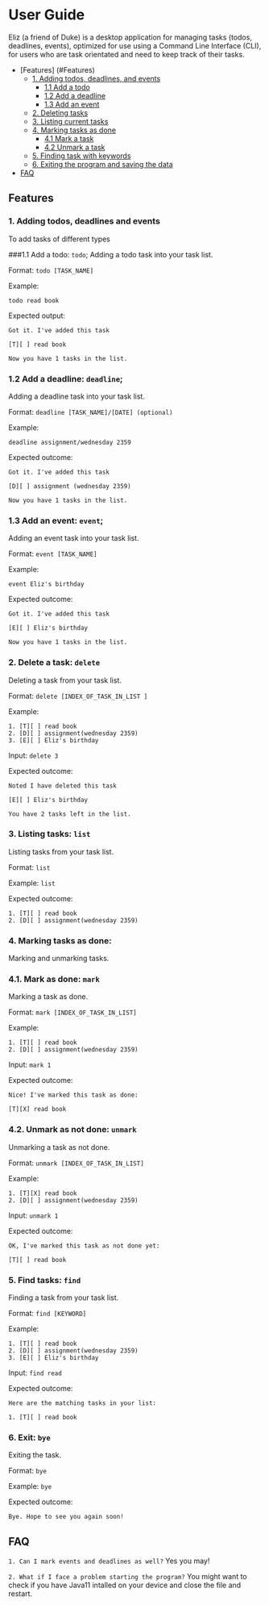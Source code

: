 # User Guide

Eliz (a friend of Duke) is a desktop application for managing tasks (todos, deadlines, events), optimized for use using 
a Command Line Interface (CLI), for users who are task orientated and need to keep track of their tasks.

* [Features] (#Features)
  * [1. Adding todos, deadlines, and events](#1-adding-todos-deadlines-and-events)
    * [1.1 Add a todo](#1-1-add-a-todo-todo)
    * [1.2 Add a deadline](#1-2-add-a-deadline-deadline)
    * [1.3 Add an event](#1-3-add-an-event-event)
  * [2. Deleting tasks](#2-delete-a-task-delete)
  * [3. Listing current tasks](#3-listing-tasks-list)
  * [4. Marking tasks as done](#4-marking-tasks-as-done)
    * [4.1 Mark a task](#4-1-mark-as-done-mark)
    * [4.2 Unmark a task](#4-2-unmark-as-not-done-unmark)
  * [5. Finding task with keywords](#5-find-tasks-find)
  * [6. Exiting the program and saving the data](#6-exit-bye)
* [FAQ](#FAQ)


## Features

### 1. Adding todos, deadlines and events
To add tasks of different types

###1.1 Add a todo: `todo`;
Adding a todo task into your task list.

Format: `todo [TASK_NAME]`

Example:

`todo read book`

Expected output:
```
Got it. I've added this task 

[T][ ] read book

Now you have 1 tasks in the list.
```

### 1.2 Add a deadline: `deadline`;
Adding a deadline task into your task list.

Format: `deadline [TASK_NAME]/[DATE] (optional)`

Example:

`deadline assignment/wednesday 2359`

Expected outcome:
```
Got it. I've added this task 

[D][ ] assignment (wednesday 2359)

Now you have 1 tasks in the list.
```
### 1.3 Add an event: `event`;
Adding an event task into your task list.

Format: `event [TASK_NAME]`

Example:

`event Eliz's birthday`

Expected outcome:
```
Got it. I've added this task 

[E][ ] Eliz's birthday

Now you have 1 tasks in the list.
```

### 2. Delete a task: `delete`
Deleting a task from your task list.

Format: `delete [INDEX_OF_TASK_IN_LIST ]`

Example:
````
1. [T][ ] read book
2. [D][ ] assignment(wednesday 2359)
3. [E][ ] Eliz's birthday
````
Input: `delete 3`

Expected outcome:
```
Noted I have deleted this task

[E][ ] Eliz's birthday

You have 2 tasks left in the list.
````

### 3. Listing tasks: `list`
Listing tasks from your task list.

Format: `list`

Example:
`list`

Expected outcome:
````
1. [T][ ] read book
2. [D][ ] assignment(wednesday 2359)
````


### 4. Marking tasks as done: 
Marking and unmarking tasks.

### 4.1. Mark as done: `mark`
Marking a task as done.

Format: `mark [INDEX_OF_TASK_IN_LIST]`

Example:
````
1. [T][ ] read book
2. [D][ ] assignment(wednesday 2359)
````
Input: `mark 1`

Expected outcome:
````
Nice! I've marked this task as done:

[T][X] read book
````

### 4.2. Unmark as not done: `unmark`
Unmarking a task as not done.

Format: `unmark [INDEX_OF_TASK_IN_LIST]`

Example:
````
1. [T][X] read book
2. [D][ ] assignment(wednesday 2359)
````
Input: `unmark 1`

Expected outcome:
````
OK, I've marked this task as not done yet:

[T][ ] read book
````

### 5. Find tasks: `find`
Finding a task from your task list.

Format: `find [KEYWORD]`

Example:
````
1. [T][ ] read book
2. [D][ ] assignment(wednesday 2359)
3. [E][ ] Eliz's birthday
````
Input: `find read`

Expected outcome:
```
Here are the matching tasks in your list: 

1. [T][ ] read book
````

### 6. Exit: `bye`
Exiting the task.

Format: `bye`

Example:
`bye`

Expected outcome:
````
Bye. Hope to see you again soon!
````

## FAQ
```1. Can I mark events and deadlines as well?```
Yes you may!

```2. What if I face a problem starting the program?```
You might want to check if you have Java11 intalled on your device and close the file and restart.



